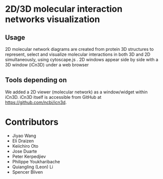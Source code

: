 # 2D/3D molecular interaction networks visualization 

<h2>Usage</h2>
2D molecular network diagrams are created from protein 3D structures to represent, select and visualize molecular interactions in both 3D and 2D simultaneously, using cytoscape.js .  2D windows appear side by side with a 3D window (iCn3D) under a web browser

<h2>Tools depending on</h2>
We added a 2D viewer (molecular network) as a window/widget within iCn3D. iCn3D itself is accessible from GitHub at <a href="https://github.com/ncbi/icn3d">https://github.com/ncbi/icn3d</a>.

# Contributors

- Jiyao Wang
- Eli Draizen
- Keiichiro Oto
- Jose Duarte
- Peter Kerpedjiev
- Philippe Youkharibache
- Quiangling (Leon) Li
- Spencer Bliven


